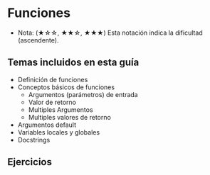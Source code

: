 # Funciones

- Nota: (★☆☆, ★★☆, ★★★) Esta notación indica la dificultad (ascendente).

## Temas incluidos en esta guía

* Definición de funciones
* Conceptos básicos de funciones
    * Argumentos (parámetros) de entrada
    * Valor de retorno
    * Multiples Argumentos
    * Multiples valores de retorno
* Argumentos default
* Variables locales y globales
* Docstrings

## Ejercicios
